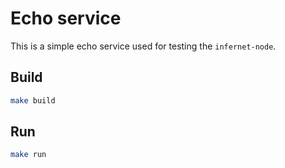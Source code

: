 # Echo service

This is a simple echo service used for testing the `infernet-node`.

## Build

```bash
make build
```

## Run

```bash
make run
```
